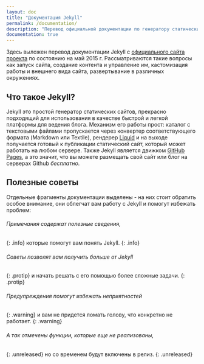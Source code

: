 ```yaml
---
layout: doc
title: "Документация Jekyll"
permalink: /documentation/
description: "Перевод официальной документации по генератору статических сайтов Jekyll"
documentation: true
---
```


Здесь выложен перевод документации  Jekyll с [официального сайта проекта](http://jekyllrb.com/docs/home/) по состоянию на май 2015 г. Рассматриваются такие вопросы как запуск сайта, создание контента и управление им, кастомизация работы и внешнего вида сайта, развертывание в различных окружениях.

## Что такое Jekyll?

Jekyll это простой генератор статических сайтов, прекрасно подходящий для использования в качестве быстрой и легкой платформы для ведения блога. Механизм его работы прост: каталог с текстовыми файлами пропускается через конвертер соответствующего формата (Markdown или Textile), рендерер [Liquid](https://github.com/Shopify/liquid/wiki) и на выходе получается готовый к публикации статический сайт, который может работать на любом сервере. Также Jekyll является движком [GitHub Pages](http://pages.github.com/), а это значит, что вы можете размещать свой сайт или блог на серверах Github *бесплатно*.

## Полезные советы

Отдельные фрагменты документации выделены - на них стоит обратить особое внимание, они облегчат вам работу с Jekyll и помогут избежать проблем:

###### Примечания содержат полезные сведения,
{: .info}
которые помогут вам понять Jekyll.
{: .info}

###### Советы позволят вам получить больше от Jekyll
{: .protip}
и начать решать с его помощью более сложные задачи.
{: .protip}


###### Предупреждения помогут избежать неприятностей
{: .warning}
и вам не придется ломать голову, что конкретно не работает.
{: .warning}

###### А так отмечены функции, которые еще не реализованы,
{: .unreleased}
но со временем будут включены в релиз.
{: .unreleased}
